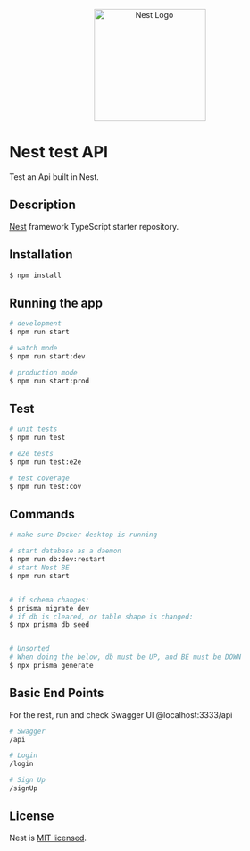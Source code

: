 <p align="center">
  <a href="http://nestjs.com/" target="blank"><img src="https://nestjs.com/img/logo-small.svg" width="200" alt="Nest Logo" /></a>
</p>

# Nest test API

Test an Api built in Nest.

## Description

[Nest](https://github.com/nestjs/nest) framework TypeScript starter repository.

## Installation

```bash
$ npm install
```

## Running the app

```bash
# development
$ npm run start

# watch mode
$ npm run start:dev

# production mode
$ npm run start:prod
```

## Test

```bash
# unit tests
$ npm run test

# e2e tests
$ npm run test:e2e

# test coverage
$ npm run test:cov
```

## Commands

```bash
# make sure Docker desktop is running

# start database as a daemon
$ npm run db:dev:restart
# start Nest BE
$ npm run start


# if schema changes:
$ prisma migrate dev
# if db is cleared, or table shape is changed:
$ npx prisma db seed


# Unsorted
# When doing the below, db must be UP, and BE must be DOWN
$ npx prisma generate
```

## Basic End Points

For the rest, run and check Swagger UI @localhost:3333/api

```bash
# Swagger
/api

# Login
/login

# Sign Up
/signUp
```

## License

Nest is [MIT licensed](LICENSE).
